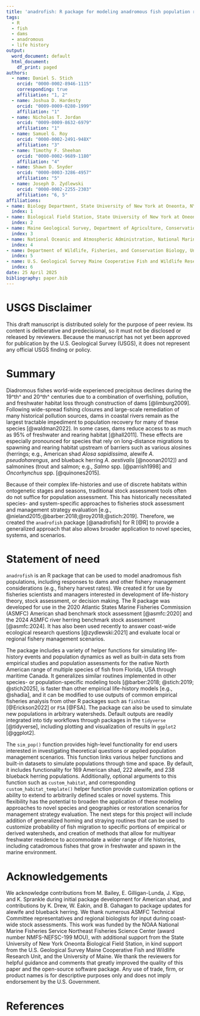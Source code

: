 ```yaml
---
title: 'anadrofish: R package for modeling anadromous fish population responses to dams'
tags:
  - R
  - fish
  - dams
  - anadromous
  - life history
output:
  word_document: default
  html_document:
    df_print: paged
authors:
  - name: Daniel S. Stich
    orcid: "0000-0002-8946-1115"
    corresponding: true
    affiliation: "1, 2"
  - name: Joshua D. Hardesty
    orcid: "0009-0009-0280-1999"
    affiliation: "1"
  - name: Nicholas T. Jordan
    orcid: "0009-0009-8632-6979"
    affiliation: "1"
  - name: Samuel G. Roy
    orcid: "0000-0002-2491-948X"
    affiliation: "3"
  - name: Timothy F. Sheehan
    orcid: "0000-0002-9689-1180"  
    affiliation: "4"
  - name: Shawn D. Snyder
    orcid: "0000-0003-3286-4957"
    affiliation: "5"
  - name: Joseph D. Zydlewski
    orcid: "0000-0002-2255-2303"
    affiliation: "6, 5"
affiliations:
- name: Biology Department, State University of New York at Oneonta, NY 13280 USA
  index: 1
- name: Biological Field Station, State University of New York at Oneonta, Cooperstown, NY 13326 USA
  index: 2
- name: Maine Geological Survey, Department of Agriculture, Conservation and Forestry, Augusta, ME, 04333 USA
  index: 3  
- name: National Oceanic and Atmospheric Administration, National Marine Fisheries Service, Northeast Fisheries Science Center, Woods Hole, MA 02543 USA
  index: 4
- name: Department of Wildlife, Fisheries, and Conservation Biology, University of Maine, Orono, ME, 04469 USA
  index: 5
- name: U.S. Geological Survey Maine Cooperative Fish and Wildlife Research Unit, Orono, ME, 04469 USA
  index: 6
date: 25 April 2025
bibliography: paper.bib
---
```


# USGS Disclaimer
This draft manuscript is distributed solely for the purpose of peer review. Its content is deliberative and predecisional, so it must not be disclosed or released by reviewers. Because the manuscript has not yet been approved for publication by the U.S. Geological Survey (USGS), it does not represent any official USGS finding or policy.


# Summary
Diadromous fishes world-wide experienced precipitous declines during the 19^th^ and 20^th^ centuries due to a combination of overfishing, pollution, and freshwater habitat loss through construction of dams [@limburg2009]. Following wide-spread fishing closures and large-scale remediation of many historical pollution sources, dams in coastal rivers remain as the largest tractable impediment to population recovery for many of these species [@waldman2022]. In some cases, dams reduce access to as much as 95% of freshwater and rearing habitat [@hall2011]. These effects are especially pronounced for species that rely on long-distance migrations to spawning and rearing habitat upstream of barriers such as various alosines (herrings; e.g., American shad *Alosa sapidissima*, alewife *A. pseudoharengus*, and blueback herring *A. aestivalis* [@noonan2012]) and salmonines (trout and salmon; e.g., *Salmo* spp. [@parrish1998] and *Oncorhynchus*  spp. [@quinones2015]. 

Because of their complex life-histories and use of discrete habitats within ontogenetic stages and seasons, traditional stock assessment tools often do not suffice for population assessment. This has historically necessitated species- and system-specific approaches to fisheries stock assessment and management strategy evaluation [e.g., @nieland2015;@barber:2018;@roy2018;@stich:2019]. Therefore, we created the `anadrofish` package [@anadrofish] for R [@R] to provide a generalized approach that also allows broader application to novel species, systems, and scenarios.


# Statement of need
`anadrofish` is an R package that can be used to model anadromous fish populations, including responses to dams and other fishery management considerations (e.g., fishery harvest rates). We created it for use by fisheries scientists and managers interested in development of life-history theory,  stock assessment, or decision making. The R package was developed for use in the 2020 Atlantic States Marine Fisheries Commission (ASMFC) American shad benchmark stock assessment [@asmfc:2020] and the 2024 ASMFC river herring benchmark stock assessment [@asmfc:2024]. It has also been used recently to answer coast-wide ecological research questions [@zydlewski:2021] and evaluate local or regional fishery management scenarios.

The package includes a variety of helper functions for simulating life-history events and population dynamics as well as built-in data sets from empirical studies and population assessments for the native North American range of multiple species of fish from Florida, USA through maritime Canada. It generalizes similar routines implemented in other species- or population-specific modeling tools [@barber:2018; @stich:2019; @stich2025], is faster than other empirical life-history models [e.g., @shadia], and it can be modified to use outputs of common empirical fisheries analysis from other R packages such as `fishStan` [@Erickson2022] or `FSA` [@FSA]. The package can also be used to simulate new populations in arbitrary watersheds. Default outputs are readily integrated into tidy workflows through packages in the `tidyverse` [@tidyverse], including plotting and visualization of results in `ggplot2` [@ggplot2].

The `sim_pop()` function provides high-level functionality for end users interested in investigating theoretical questions or applied population management scenarios. This function links various helper functions and built-in datasets to simulate populations through time and space. By default, it includes functionality for 169 American shad, 222 alewife, and 238 blueback herring populations. Additionally, optional arguments to this function such as `custom_habitat`, and corresponding `custom_habitat_template()` helper function provide customization options or ability to extend to arbitrarily defined scales or novel systems. This flexibility has the potential to broaden the application of these modeling approaches to novel species and geographies or restoration scenarios for management strategy evaluation. The next steps for this project will include addition of generalized homing and straying routines that can be used to customize probability of fish migration to specific portions of empirical or derived watersheds, and creation of methods that allow for multiyear freshwater residence to accommodate a wider range of life histories, including catadromous fishes that grow in freshwater and spawn in the marine environment.


# Acknowledgements
We acknowledge contributions from M. Bailey, E. Gilligan-Lunda, J. Kipp, and K. Sprankle during initial package development for American shad, and contributions by K. Drew, W. Eakin, and B. Gahagan to package updates for alewife and blueback herring. We thank numerous ASMFC Technical Committee representatives and regional biologists for input during coast-wide stock assessments. This work was funded by the NOAA National Marine Fisheries Service Northeast Fisheries Science Center (award number NMFS-NEFSC-199 MOU), with additional support from the State University of New York Oneonta Biological Field Station, in kind support from the U.S. Geological Survey Maine Cooperative Fish and Wildlife Research Unit, and the University of Maine. We thank the reviewers for helpful guidance and comments that greatly improved the quality of this paper and the open-source software package. Any use of trade, firm, or product names is for descriptive purposes only and does not imply endorsement by the U.S. Government.

# References
